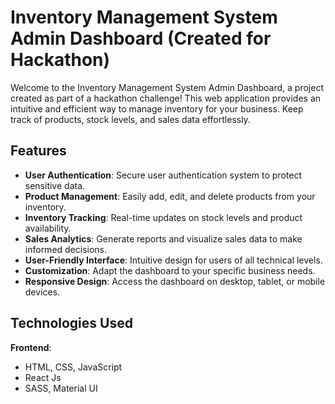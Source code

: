 # Inventory Management System Admin Dashboard (Created for Hackathon)

Welcome to the Inventory Management System Admin Dashboard, a project created as part of a hackathon challenge!
This web application provides an intuitive and efficient way to manage inventory for your business.
Keep track of products, stock levels, and sales data effortlessly.

## Features
- __User Authentication__: Secure user authentication system to protect sensitive data.
- __Product Management__: Easily add, edit, and delete products from your inventory.
- __Inventory Tracking__: Real-time updates on stock levels and product availability.
- __Sales Analytics__: Generate reports and visualize sales data to make informed decisions.
- __User-Friendly Interface__: Intuitive design for users of all technical levels.
- __Customization__: Adapt the dashboard to your specific business needs.
- __Responsive Design__: Access the dashboard on desktop, tablet, or mobile devices.

## Technologies Used
__Frontend__:
- HTML, CSS, JavaScript
- React Js
- SASS, Material UI
